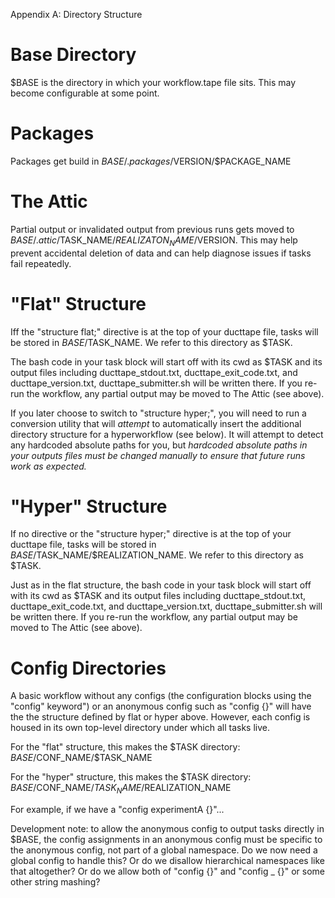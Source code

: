 Appendix A: Directory Structure

Base Directory
==============

$BASE is the directory in which your workflow.tape file sits. This may become configurable at some point.

Packages
========

Packages get build in $BASE/.packages/$VERSION/$PACKAGE_NAME

The Attic
=========

Partial output or invalidated output from previous runs gets moved to $BASE/.attic/$TASK_NAME/$REALIZATON_NAME/$VERSION. This may help prevent accidental deletion of data and can help diagnose issues if tasks fail repeatedly.

"Flat" Structure
================

Iff the "structure flat;" directive is at the top of your ducttape file, tasks will be stored in $BASE/$TASK_NAME. We refer to this directory as $TASK.

The bash code in your task block will start off with its cwd as $TASK and its output files including ducttape_stdout.txt, ducttape_exit_code.txt, and ducttape_version.txt, ducttape_submitter.sh will be written there. If you re-run the workflow, any partial output may be moved to The Attic (see above).

If you later choose to switch to "structure hyper;", you will need to run a conversion utility that will *attempt* to automatically insert the additional directory structure for a hyperworkflow (see below). It will attempt to detect any hardcoded absolute paths for you, but *hardcoded absolute paths in your outputs files must be changed manually to ensure that future runs work as expected.*

"Hyper" Structure
=================

If no directive or the "structure hyper;" directive is at the top of your ducttape file, tasks will be stored in $BASE/$TASK_NAME/$REALIZATION_NAME. We refer to this directory as $TASK.

Just as in the flat structure, the bash code in your task block will start off with its cwd as $TASK and its output files including ducttape_stdout.txt, ducttape_exit_code.txt, and ducttape_version.txt, ducttape_submitter.sh will be written there. If you re-run the workflow, any partial output may be moved to The Attic (see above).

Config Directories
==================

A basic workflow without any configs (the configuration blocks using the "config" keyword") or an anonymous config such as "config {}" will have the the structure defined by flat or hyper above. However, each config is housed in its own top-level directory under which all tasks live.

For the "flat" structure, this makes the $TASK directory: $BASE/$CONF_NAME/$TASK_NAME

For the "hyper" structure, this makes the $TASK directory: $BASE/$CONF_NAME/$TASK_NAME/$REALIZATION_NAME

For example, if we have a "config experimentA {}"... 

Development note: to allow the anonymous config to output tasks directly in $BASE, the config assignments in an anonymous config must be specific to the anonymous config, not part of a global namespace. Do we now need a global config to handle this? Or do we disallow hierarchical namespaces like that altogether? Or do we allow both of "config {}" and "config _ {}" or some other string mashing?